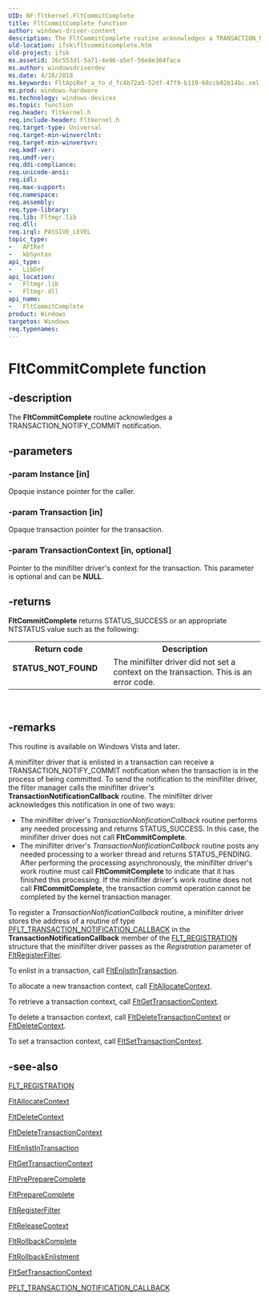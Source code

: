 ```yaml
---
UID: NF:fltkernel.FltCommitComplete
title: FltCommitComplete function
author: windows-driver-content
description: The FltCommitComplete routine acknowledges a TRANSACTION_NOTIFY_COMMIT notification.
old-location: ifsk\fltcommitcomplete.htm
old-project: ifsk
ms.assetid: 26c553d1-5a71-4e96-a5ef-56e8e364faca
ms.author: windowsdriverdev
ms.date: 4/16/2018
ms.keywords: FltApiRef_a_to_d_fc4b72a5-52df-47f9-b119-68ccb02b14bc.xml, FltCommitComplete, FltCommitComplete routine [Installable File System Drivers], fltkernel/FltCommitComplete, ifsk.fltcommitcomplete
ms.prod: windows-hardware
ms.technology: windows-devices
ms.topic: function
req.header: fltkernel.h
req.include-header: Fltkernel.h
req.target-type: Universal
req.target-min-winverclnt: 
req.target-min-winversvr: 
req.kmdf-ver: 
req.umdf-ver: 
req.ddi-compliance: 
req.unicode-ansi: 
req.idl: 
req.max-support: 
req.namespace: 
req.assembly: 
req.type-library: 
req.lib: Fltmgr.lib
req.dll: 
req.irql: PASSIVE_LEVEL
topic_type:
-	APIRef
-	kbSyntax
api_type:
-	LibDef
api_location:
-	Fltmgr.lib
-	Fltmgr.dll
api_name:
-	FltCommitComplete
product: Windows
targetos: Windows
req.typenames: 
---
```


# FltCommitComplete function


## -description


The <b>FltCommitComplete</b> routine acknowledges a TRANSACTION_NOTIFY_COMMIT notification. 


## -parameters




### -param Instance [in]

Opaque instance pointer for the caller. 


### -param Transaction [in]

Opaque transaction pointer for the transaction. 


### -param TransactionContext [in, optional]

Pointer to the minifilter driver's context for the transaction. This parameter is optional and can be <b>NULL</b>. 


## -returns



<b>FltCommitComplete</b> returns STATUS_SUCCESS or an appropriate NTSTATUS value such as the following: 

<table>
<tr>
<th>Return code</th>
<th>Description</th>
</tr>
<tr>
<td width="40%">
<dl>
<dt><b>STATUS_NOT_FOUND</b></dt>
</dl>
</td>
<td width="60%">
The minifilter driver did not set a context on the transaction. This is an error code. 

</td>
</tr>
</table>
 




## -remarks



This routine is available on Windows Vista and later. 

A minifilter driver that is enlisted in a transaction can receive a TRANSACTION_NOTIFY_COMMIT notification when the transaction is in the process of being committed. To send the notification to the minifilter driver, the filter manager calls the minifilter driver's <b>TransactionNotificationCallback</b> routine. The minifilter driver acknowledges this notification in one of two ways: 

<ul>
<li>
The minifilter driver's <i>TransactionNotificationCallback</i> routine performs any needed processing and returns STATUS_SUCCESS. In this case, the minifilter driver does not call <b>FltCommitComplete</b>. 

</li>
<li>
The minifilter driver's <i>TransactionNotificationCallback</i> routine posts any needed processing to a worker thread and returns STATUS_PENDING. After performing the processing asynchronously, the minifilter driver's work routine must call <b>FltCommitComplete</b> to indicate that it has finished this processing. If the minifilter driver's work routine does not call <b>FltCommitComplete</b>, the transaction commit operation cannot be completed by the kernel transaction manager. 

</li>
</ul>
To register a <i>TransactionNotificationCallback</i> routine, a minifilter driver stores the address of a routine of type <a href="https://msdn.microsoft.com/library/windows/hardware/ff551121">PFLT_TRANSACTION_NOTIFICATION_CALLBACK</a> in the <b>TransactionNotificationCallback</b> member of the <a href="https://msdn.microsoft.com/library/windows/hardware/ff544811">FLT_REGISTRATION</a> structure that the minifilter driver passes as the <i>Registration</i> parameter of <a href="https://msdn.microsoft.com/library/windows/hardware/ff544305">FltRegisterFilter</a>. 

To enlist in a transaction, call <a href="https://msdn.microsoft.com/library/windows/hardware/ff542053">FltEnlistInTransaction</a>.

To allocate a new transaction context, call <a href="https://msdn.microsoft.com/library/windows/hardware/ff541710">FltAllocateContext</a>. 

To retrieve a transaction context, call <a href="https://msdn.microsoft.com/library/windows/hardware/ff543175">FltGetTransactionContext</a>. 

To delete a transaction context, call <a href="https://msdn.microsoft.com/library/windows/hardware/ff542023">FltDeleteTransactionContext</a> or <a href="https://msdn.microsoft.com/library/windows/hardware/ff541960">FltDeleteContext</a>. 

To set a transaction context, call <a href="https://msdn.microsoft.com/library/windows/hardware/ff544554">FltSetTransactionContext</a>. 




## -see-also




<a href="https://msdn.microsoft.com/library/windows/hardware/ff544811">FLT_REGISTRATION</a>



<a href="https://msdn.microsoft.com/library/windows/hardware/ff541710">FltAllocateContext</a>



<a href="https://msdn.microsoft.com/library/windows/hardware/ff541960">FltDeleteContext</a>



<a href="https://msdn.microsoft.com/library/windows/hardware/ff542023">FltDeleteTransactionContext</a>



<a href="https://msdn.microsoft.com/library/windows/hardware/ff542053">FltEnlistInTransaction</a>



<a href="https://msdn.microsoft.com/library/windows/hardware/ff543175">FltGetTransactionContext</a>



<a href="https://msdn.microsoft.com/library/windows/hardware/ff543425">FltPrePrepareComplete</a>



<a href="https://msdn.microsoft.com/library/windows/hardware/ff543424">FltPrepareComplete</a>



<a href="https://msdn.microsoft.com/library/windows/hardware/ff544305">FltRegisterFilter</a>



<a href="https://msdn.microsoft.com/library/windows/hardware/ff544314">FltReleaseContext</a>



<a href="https://msdn.microsoft.com/library/windows/hardware/ff544366">FltRollbackComplete</a>



<a href="https://msdn.microsoft.com/library/windows/hardware/ff544374">FltRollbackEnlistment</a>



<a href="https://msdn.microsoft.com/library/windows/hardware/ff544554">FltSetTransactionContext</a>



<a href="https://msdn.microsoft.com/library/windows/hardware/ff551121">PFLT_TRANSACTION_NOTIFICATION_CALLBACK</a>
 

 

